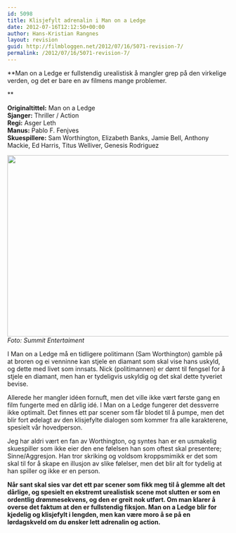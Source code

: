 ```yaml
---
id: 5098
title: Klisjefylt adrenalin i Man on a Ledge
date: 2012-07-16T12:12:50+00:00
author: Hans-Kristian Rangnes
layout: revision
guid: http://filmbloggen.net/2012/07/16/5071-revision-7/
permalink: /2012/07/16/5071-revision-7/
---
```

**Man on a Ledge er fullstendig urealistisk å mangler grep på den virkelige verden, og det er bare en av filmens mange problemer.<!--more-->

  
** 

**Originaltittel:** Man on a Ledge  
**Sjanger:** Thriller / Action  
**Regi:** Asger Leth  
**Manus:** Pablo F. Fenjves  
**Skuespillere:** Sam Worthington, Elizabeth Banks, Jamie Bell, Anthony Mackie, Ed Harris, Titus Welliver, Genesis Rodriguez

<a href="http://filmbloggen.net/?attachment_id=5074" rel="attachment wp-att-5074"><img class="alignnone size-large wp-image-5074" src="http://filmbloggen.net/wp-content/uploads//2012/07/oetgada12-620x412.jpg" alt="" width="620" height="412" /></a>  
_Foto: Summit Entertaiment_

I Man on a Ledge må en tidligere politimann (Sam Worthington) gamble på at broren og ei venninne kan stjele en diamant som skal vise hans uskyld, og dette med livet som innsats. Nick (politimannen) er dømt til fengsel for å stjele en diamant, men han er tydeligvis uskyldig og det skal dette tyveriet bevise.

Allerede her mangler idéen fornuft, men det ville ikke vært første gang en film fungerte med en dårlig idé. I Man on a Ledge fungerer det dessverre ikke optimalt. Det finnes ett par scener som får blodet til å pumpe, men det blir fort ødelagt av den klisjefylte dialogen som kommer fra alle karakterene, spesielt vår hovedperson.

Jeg har aldri vært en fan av Worthington, og syntes han er en usmakelig skuespiller som ikke eier den ene følelsen han som oftest skal presentere; Sinne/Aggresjon. Han tror skriking og voldsom kroppsmimikk er det som skal til for å skape en illusjon av slike følelser, men det blir alt for tydelig at han spiller og ikke er en person.

**Når sant skal sies var det ett par scener som fikk meg til å glemme alt det dårlige, og spesielt en ekstremt urealistisk scene mot slutten er som en ordentlig drømmesekvens, og den er greit nok utført. Om man klarer å overse det faktum at den er fullstendig fiksjon. Man on a Ledge blir for kjedelig og klisjefylt i lengden, men kan være moro å se på en lørdagskveld om du ønsker lett adrenalin og action.**

<div class="video-shortcode">
</div>